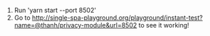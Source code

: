 1. Run 'yarn start --port 8502'
2. Go to http://single-spa-playground.org/playground/instant-test?name=@thanh/privacy-module&url=8502 to see it working!

